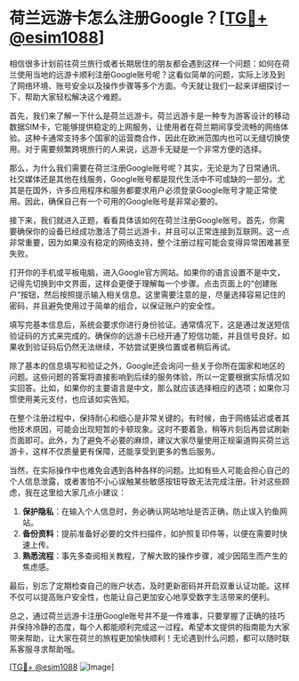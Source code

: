 # 荷兰远游卡怎么注册Google？[[TG💪+ @esim1088](https://t.me/s/esim1088)]

相信很多计划前往荷兰旅行或者长期居住的朋友都会遇到这样一个问题：如何在荷兰使用当地的远游卡顺利注册Google账号呢？这看似简单的问题，实际上涉及到了网络环境、账号安全以及操作步骤等多个方面。今天就让我们一起来详细探讨一下，帮助大家轻松解决这个难题。

首先，我们来了解一下什么是荷兰远游卡。荷兰远游卡是一种专为游客设计的移动数据SIM卡，它能够提供稳定的上网服务，让使用者在荷兰期间享受流畅的网络体验。这种卡通常支持多个国家的运营商合作，因此在欧洲范围内也可以无缝切换使用。对于需要频繁跨境旅行的人来说，远游卡无疑是一个非常方便的选择。

那么，为什么我们需要在荷兰注册Google账号呢？其实，无论是为了日常通讯、社交媒体还是其他在线服务，Google账号都是现代生活中不可或缺的一部分。尤其是在国外，许多应用程序和服务都要求用户必须登录Google账号才能正常使用。因此，确保自己有一个可用的Google账号是非常必要的。

接下来，我们就进入正题，看看具体该如何在荷兰注册Google账号。首先，你需要确保你的设备已经成功激活了荷兰远游卡，并且可以正常连接到互联网。这一点非常重要，因为如果没有稳定的网络支持，整个注册过程可能会变得异常困难甚至失败。

打开你的手机或平板电脑，进入Google官方网站。如果你的语言设置不是中文，记得先切换到中文界面，这样会更便于理解每一个步骤。点击页面上的“创建账户”按钮，然后按照提示输入相关信息。这里需要注意的是，尽量选择容易记住的密码，并且避免使用过于简单的组合，以保证账户的安全性。

填写完基本信息后，系统会要求你进行身份验证。通常情况下，这是通过发送短信验证码的方式来完成的。确保你的远游卡已经开通了短信功能，并且信号良好。如果收到验证码后仍然无法继续，不妨尝试更换位置或者稍后再试。

除了基本的信息填写和验证之外，Google还会询问一些关于你所在国家和地区的问题。这些问题的答案将直接影响到后续的服务体验，所以一定要根据实际情况如实回答。比如，如果你的主要语言是中文，那么就应该选择相应的选项；如果你习惯使用美元支付，也应该如实告知。

在整个注册过程中，保持耐心和细心是非常关键的。有时候，由于网络延迟或者其他技术原因，可能会出现短暂的卡顿现象。这时不要着急，稍等片刻后再尝试刷新页面即可。此外，为了避免不必要的麻烦，建议大家尽量使用正规渠道购买荷兰远游卡，这样不仅质量更有保障，还能享受到更多的售后服务。

当然，在实际操作中也难免会遇到各种各样的问题。比如有些人可能会担心自己的个人信息泄露，或者害怕不小心误触某些敏感按钮导致无法完成注册。针对这些顾虑，我在这里给大家几点小建议：

1. **保护隐私**：在输入个人信息时，务必确认网站地址是否正确，防止误入钓鱼网站。
2. **备份资料**：提前准备好必要的文件扫描件，如护照复印件等，以便在需要时快速上传。
3. **熟悉流程**：事先多查阅相关教程，了解大致的操作步骤，减少因陌生而产生的焦虑感。

最后，别忘了定期检查自己的账户状态，及时更新密码并开启双重认证功能。这样不仅可以提高账户安全性，也能让自己更加安心地享受数字生活带来的便利。

总之，通过荷兰远游卡注册Google账号并不是一件难事，只要掌握了正确的技巧并保持冷静的态度，每个人都能顺利完成这一过程。希望本文提供的指南能为大家带来帮助，让大家在荷兰的旅程更加愉快顺利！无论遇到什么问题，都可以随时联系客服寻求帮助哦。

[[TG💪+ @esim1088](https://t.me/s/esim1088) ![Image](https://i.postimg.cc/4NQfJmqS/Snipaste-2025-05-13-00-14-12.png)]